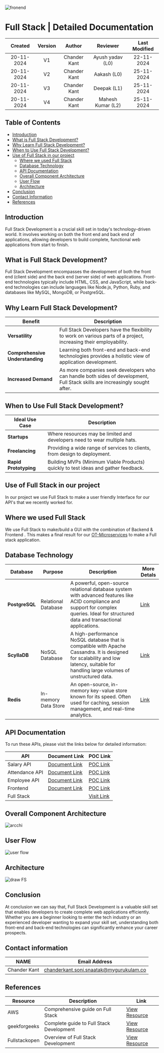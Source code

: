 ![fronend](https://github.com/user-attachments/assets/2fb8fb45-5294-4444-ab19-5144220cc006)


# Full Stack | Detailed Documentation
 
| Created     |    Version   | Author | Reviewer |  **Last** **Modified** |
|:------------------:|:-------------:|:-------------:|:------------------:| :-----:|
| 20-11-2024  | V1   | Chander Kant |   Ayush yadav (L0) | 22-11-2024
| 20-11-2024  | V2   | Chander Kant | Aakash (L0) | 25-11-2024
| 20-11-2024  | V3   | Chander Kant | Deepak (L1) | 25-11-2024
| 20-11-2024  | V4   | Chander Kant | Mahesh Kumar (L2) | 25-11-2024

## Table of Contents
- [Introduction](#introduction)
- [What is Full Stack Development?](#what-is-full-stack-development)
- [Why Learn Full Stack Development?](#why-learn-full-stack-development)
- [When to Use Full Stack Development?](#when-to-use-full-stack-development)
- [Use of Full Stack in our project](#Use-of-Full-Stack-in-our-project)
   - [Where we used Full Stack](#Where-we-used-Full-Stack)
   - [Database Technology](#Database-Technology)
   - [API Documentation](#API-Documentation)
   - [Overall Component Architecture](#Overall-Component-Architecture)
   - [User Flow](#User-Flow)
   - [Architecture](#Architecture)
- [Conclusion](#conclusion)
- [Contact Information](#contact-information)
- [References](#references)

## Introduction
Full Stack Development is a crucial skill set in today's technology-driven world. It involves working on both the front end and back end of applications, allowing developers to build complete, functional web applications from start to finish.

## What is Full Stack Development?
Full Stack Development encompasses the development of both the front end (client side) and the back end (server side) of web applications. Front-end technologies typically include HTML, CSS, and JavaScript, while back-end technologies can include languages like Node.js, Python, Ruby, and databases like MySQL, MongoDB, or PostgreSQL.

## Why Learn Full Stack Development?

| Benefit                     | Description                                                                                             |
|-----------------------------|---------------------------------------------------------------------------------------------------------|
| **Versatility**             | Full Stack Developers have the flexibility to work on various parts of a project, increasing their employability. |
| **Comprehensive Understanding** | Learning both front-end and back-end technologies provides a holistic view of application development.  |
| **Increased Demand**        | As more companies seek developers who can handle both sides of development, Full Stack skills are increasingly sought after. |


## When to Use Full Stack Development?

| Ideal Use Case      | Description                                                                                   |
|---------------------|-----------------------------------------------------------------------------------------------|
| **Startups**        | Where resources may be limited and developers need to wear multiple hats.                    |
| **Freelancing**     | Providing a wide range of services to clients, from design to deployment.                    |
| **Rapid Prototyping** | Building MVPs (Minimum Viable Products) quickly to test ideas and gather feedback.         |
 
 ## Use of Full Stack in our project
  In our project we use Full Stack to make a user friendly Interface for our API's that we recently worked for.

## Where we used Full Stack

 We use Full Stack to make/build a GUI with the combination of Backend & Frontend . This makes a final result  for our [OT-Microservices](https://github.com/OT-MICROSERVICES/) to make a Full stack application.


## Database Technology


| Database    | Purpose                                       | Description                                                  | **More Detals**
|-------------|-----------------------------------------------|--------------------------------------------------------------| ---|
| **PostgreSQL** | Relational Database                           | A powerful, open-source relational database system with advanced  features like ACID compliance and support for complex queries. Ideal for structured data and transactional applications. | [Link](https://www.postgresql.org/) 
| **ScyllaDB**  | NoSQL Database                                | A high-performance NoSQL database that is compatible with Apache Cassandra. It is designed for scalability and low latency, suitable for handling large volumes of unstructured data. |  [Link](https://www.scylladb.com/)
| **Redis**     | In-memory Data Store                          | An open-source, in-memory key-value store known for its speed. Often used for caching, session management, and real-time analytics. | [Link](https://redis.io/)



## API Documentation

To run these APIs, please visit the links below for detailed information:

| API            | Document Link                        | POC Link                |
|----------------|--------------------------------------|-------------------------|
| Salary API     | [Document Link](https://github.com/MyGurukulam-p11/Documentation/tree/main/OT-Microservices/Application/Salary-API/Detailed-Documentation)                   | [POC Link](https://github.com/MyGurukulam-p11/Documentation/tree/main/OT-Microservices/Application/Salary-API/POC)           |
| Attendance API | [Document Link](https://github.com/MyGurukulam-p11/Documentation/tree/main/OT-Microservices/Application/Attendance-API/Detailed-Documentation)                   | [POC Link](https://github.com/MyGurukulam-p11/Documentation/tree/main/OT-Microservices/Application/Attendance-API/POC)           |
| Employee API   | [Document Link](https://github.com/MyGurukulam-p11/Documentation/tree/main/OT-Microservices/Application/Employee-API/Detailed-Documentation)                   | [POC Link](https://github.com/MyGurukulam-p11/Documentation/tree/main/OT-Microservices/Application/Employee-API/POC)           |
| Frontend       | [Document Link](https://github.com/MyGurukulam-p11/Documentation/tree/main/OT-Microservices/Application/Frontend/%20Detailed-Documentation)                   | [POC Link](https://github.com/MyGurukulam-p11/Documentation/tree/main/OT-Microservices/Application/Frontend/POC)           |
| Full Stack | | [Visit Link](https://github.com/MyGurukulam-p11/Documentation/tree/main/OT-Microservices/Application/Fullstack/POC)|

## Overall Component Architecture
![arcchi](https://github.com/user-attachments/assets/f5debe13-7721-4538-9a91-a76386b74b51)

## User Flow
![user flow](https://github.com/user-attachments/assets/52934c37-f4d7-4692-9864-3cb764b5d111)


## Architecture

![draw FS](https://github.com/user-attachments/assets/e33bf2e1-5b8c-4888-8433-f9bc8724bc51)



##  Conclusion
At conclusion we can say that, Full Stack Development is a valuable skill set that enables developers to create complete web applications efficiently. Whether you are a beginner looking to enter the tech industry or an experienced developer wanting to expand your skill set, understanding both front-end and back-end technologies can significantly enhance your career prospects.

## Contact information

|    NAME           |   Email Address                       |
|:-----------------:|:-------------------------------------:|
|Chander Kant | 	chanderkant.soni.snaatak@mygurukulam.co

## References

| Resource                                    | Description                             | Link                                                          |
|---------------------------------------------|-----------------------------------------|---------------------------------------------------------------|
| AWS                                | Comprehensive guide on Full Stack      | [View Resource](https://aws.amazon.com/what-is/full-stack-development/#:~:text=Full%20stack%20development%20is%20the,user%20interactions%20with%20the%20application.) |
| geekforgeeks                                | Complete guide to Full Stack Development| [View Resource](https://www.geeksforgeeks.org/what-is-full-stack-development/) |
| Fullstackopen                                  | Overview of Full Stack Development      | [View Resource](https://fullstackopen.com/en/) |

